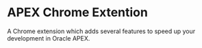 # APEX Chrome Extention
A Chrome extension which adds several features to speed up your development in Oracle APEX.
